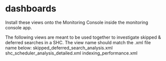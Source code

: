 # dashboards
Install these views onto the Monitoring Console inside the monitoring console app.

The following views are meant to be used together to investigate skipped & deferred searches in a SHC. 
The view name should match the .xml file name below:
skipped_deferred_search_analysis.xml
shc_scheduler_analysis_detailed.xml
indexing_performance.xml
